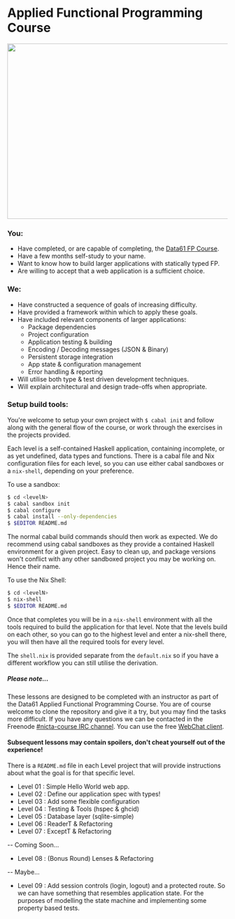 # Applied Functional Programming Course

<img src="http://i.imgur.com/0h9dFhl.png" height="400" width="640" />

### You:

* Have completed, or are capable of completing, the [Data61 FP Course](https://github.com/data61/fp-course).
* Have a few months self-study to your name.
* Want to know how to build larger applications with statically typed FP.
* Are willing to accept that a web application is a sufficient choice.

### We:

* Have constructed a sequence of goals of increasing difficulty.
* Have provided a framework within which to apply these goals.
* Have included relevant components of larger applications:
  - Package dependencies
  - Project configuration
  - Application testing & building
  - Encoding / Decoding messages (JSON & Binary)
  - Persistent storage integration
  - App state & configuration management
  - Error handling & reporting
* Will utilise both type & test driven development techniques.
* Will explain architectural and design trade-offs when appropriate.

### Setup build tools:

You're welcome to setup your own project with ``$ cabal init`` and follow along
with the general flow of the course, or work through the exercises in the
projects provided.

Each level is a self-contained Haskell application, containing incomplete, or as
yet undefined, data types and functions. There is a cabal file and Nix
configuration files for each level, so you can use either cabal sandboxes or a
``nix-shell``, depending on your preference.

To use a sandbox:
```bash
$ cd <levelN>
$ cabal sandbox init
$ cabal configure
$ cabal install --only-dependencies
$ $EDITOR README.md
```
The normal cabal build commands should then work as expected. We do recommend
using cabal sandboxes as they provide a contained Haskell environment for a
given project. Easy to clean up, and package versions won't conflict with any
other sandboxed project you may be working on. Hence their name.

To use the Nix Shell:
```bash
$ cd <levelN>
$ nix-shell
$ $EDITOR README.md
```
Once that completes you will be in a ``nix-shell`` environment with all the
tools required to build the application for that level. Note that the
levels build on each other, so you can go to the highest level and enter a
nix-shell there, you will then have all the required tools for every level.

The ``shell.nix`` is provided separate from the ``default.nix`` so if you have a
different workflow you can still utilise the derivation.

##### Please note...

These lessons are designed to be completed with an instructor as part of the
Data61 Applied Functional Programming Course. You are of course welcome to
clone the repository and give it a try, but you may find the tasks more
difficult. If you have any questions we can be contacted in the
Freenode [#nicta-course IRC channel](https://freenode.net). You can use the
free [WebChat client](https://webchat.freenode.net).

#### Subsequent lessons may contain spoilers, don't cheat yourself out of the experience!

There is a ``README.md`` file in each Level project that will provide instructions about
what the goal is for that specific level.

* Level 01 : Simple Hello World web app.
* Level 02 : Define our application spec with types!
* Level 03 : Add some flexible configuration
* Level 04 : Testing & Tools (hspec & ghcid)
* Level 05 : Database layer (sqlite-simple)
* Level 06 : ReaderT & Refactoring
* Level 07 : ExceptT & Refactoring

-- Coming Soon...
* Level 08 : (Bonus Round) Lenses & Refactoring

-- Maybe...
* Level 09 : Add session controls (login, logout) and a protected route. So we
  can have something that resembles application state. For the purposes of
  modelling the state machine and implementing some property based tests.


